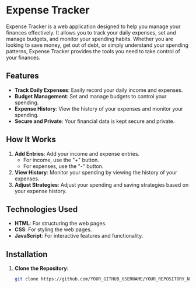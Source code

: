 # Expense Tracker

Expense Tracker is a web application designed to help you manage your finances effectively. It allows you to track your daily expenses, set and manage budgets, and monitor your spending habits. Whether you are looking to save money, get out of debt, or simply understand your spending patterns, Expense Tracker provides the tools you need to take control of your finances.

## Features

- **Track Daily Expenses**: Easily record your daily income and expenses.
- **Budget Management**: Set and manage budgets to control your spending.
- **Expense History**: View the history of your expenses and monitor your spending.
- **Secure and Private**: Your financial data is kept secure and private.

## How It Works

1. **Add Entries**: Add your income and expense entries.
   - For income, use the "+" button.
   - For expenses, use the "-" button.
2. **View History**: Monitor your spending by viewing the history of your expenses.
3. **Adjust Strategies**: Adjust your spending and saving strategies based on your expense history.

## Technologies Used

- **HTML**: For structuring the web pages.
- **CSS**: For styling the web pages.
- **JavaScript**: For interactive features and functionality.

## Installation

1. **Clone the Repository**:
   ```bash
   git clone https://github.com/YOUR_GITHUB_USERNAME/YOUR_REPOSITORY_NAME.git
